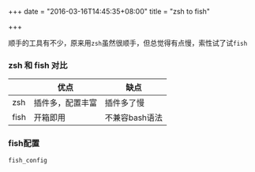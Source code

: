 +++
date = "2016-03-16T14:45:35+08:00"
title = "zsh to fish"

+++

顺手的工具有不少，原来用`zsh`虽然很顺手，但总觉得有点慢，索性试了试`fish`


### zsh 和 fish 对比

|   | 优点 | 缺点 |
|-- | -- | -- |
| zsh | 插件多，配置丰富 | 插件多了慢 |
| fish | 开箱即用 | 不兼容bash语法 |


### fish配置

`fish_config`